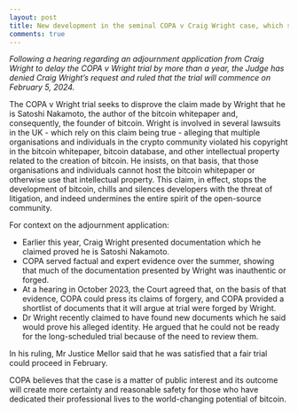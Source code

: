```yaml
---
layout: post
title: New development in the seminal COPA v Craig Wright case, which seeks to guarantee the long-term freedom of the bitcoin and open-source community
comments: true
---
```

<i>Following a hearing regarding an adjournment application from Craig Wright to delay the COPA v Wright trial by more than a year, the Judge has denied Craig Wright’s request and ruled that the trial will commence on February 5, 2024.</i> 

The COPA v Wright trial seeks to disprove the claim made by Wright that he is Satoshi Nakamoto, the author of the bitcoin whitepaper and, consequently, the founder of bitcoin. Wright is involved in several lawsuits in the UK - which rely on this claim being true - alleging that multiple organisations and individuals in the crypto community violated his copyright in the bitcoin whitepaper, bitcoin database, and other intellectual property related to the creation of bitcoin. He insists, on that basis, that those organisations and individuals cannot host the bitcoin whitepaper or otherwise use that intellectual property. This claim, in effect, stops the development of bitcoin, chills and silences developers with the threat of litigation, and indeed undermines the entire spirit of the open-source community.

For context on the adjournment application:
- Earlier this year, Craig Wright presented documentation which he claimed proved he is Satoshi Nakamoto. 
- COPA served factual and expert evidence over the summer, showing that much of the documentation presented by Wright was inauthentic or forged.
- At a hearing in October 2023, the Court agreed that, on the basis of that evidence, COPA could press its claims of forgery, and COPA provided a shortlist of documents that it will argue at trial were forged by Wright.
- Dr Wright recently claimed to have found new documents which he said would prove his alleged identity. He argued that he could not be ready for the long-scheduled trial because of the need to review them. 

In his ruling, Mr Justice Mellor said that he was satisfied that a fair trial could proceed in February.

COPA believes that the case is a matter of public interest and its outcome will create more certainty and reasonable safety for those who have dedicated their professional lives to the world-changing potential of bitcoin. 
